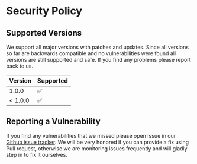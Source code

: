 # Security Policy

## Supported Versions

We support all major versions with patches and updates. Since all versions so far are backwards compatible
and no vulnerabilities were found all versions are still supported and safe. If you find any problems
please report back to us.

| Version | Supported          |
| ------- | ------------------ |
| 1.0.0   | :white_check_mark: |
| < 1.0.0 | :white_check_mark: |

## Reporting a Vulnerability

If you find any vulnerabilities that we missed please open Issue in our 
[Github issue tracker](https://github.com/melexis/mlx90632-library/issues). We will be very honored
if you can provide a fix using Pull request, otherwise we are monitoring issues frequently and will
gladly step in to fix it ourselves.
